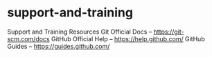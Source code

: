 # support-and-training
Support and Training Resources
Git Official Docs – https://git-scm.com/docs
GitHub Official Help – https://help.github.com/
GitHub Guides – https://guides.github.com/
